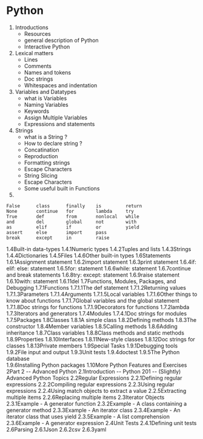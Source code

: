  # Python
1. Introductions
   * Resources 
   * general description of Python 
   * Interactive Python 
2. Lexical matters
   * Lines 
   * Comments 
   * Names and tokens 
   * Doc strings 
   * Whitespaces and indentation
3. Variables and Datatypes
   * what is Variables 
   * Naming Variables
   * Keywords
   * Assign Multiple Variables
   * Expressions and statements
4. Strings
   * what is a String ?
   * How to declare string ?
   * Concatination
   * Reproduction
   * Formatting strings
   * Escape Characters
   * String Slicing
   * Escape Characters
   * Some useful built in Functions
 5. 

```
False      class      finally    is         return
None       continue   for        lambda     try
True       def        from       nonlocal   while
and        del        global     not        with
as         elif       if         or         yield
assert     else       import     pass
break      except     in         raise

```

1.4Built-in data-types
1.4.1Numeric types 
1.4.2Tuples and lists 
1.4.3Strings
1.4.4Dictionaries 
1.4.5Files 
1.4.6Other built-in types
1.6Statements
1.6.1Assignment statement 
1.6.2import statement 
1.6.3print statement 
1.6.4if: elif: else: statement 
1.6.5for: statement 
1.6.6while: statement 
1.6.7continue and break statements 
1.6.8try: except: statement 
1.6.9raise statement 
1.6.10with: statement
1.6.11del 
1.7Functions, Modules, Packages, and Debugging
1.7.1Functions
1.7.1.1The def statement 
1.7.1.2Returning values 
1.7.1.3Parameters 
1.7.1.4Arguments 
1.7.1.5Local variables 
1.7.1.6Other things to know about functions 
1.7.1.7Global variables and the global statement 
1.7.1.8Doc strings for functions 
1.7.1.9Decorators for functions 
1.7.2lambda 
1.7.3Iterators and generators 
1.7.4Modules
1.7.4.1Doc strings for modules 
1.7.5Packages 
1.8Classes
1.8.1A simple class 
1.8.2Defining methods 
1.8.3The constructor 
1.8.4Member variables 
1.8.5Calling methods 
1.8.6Adding inheritance 
1.8.7Class variables 
1.8.8Class methods and static methods 
1.8.9Properties 
1.8.10Interfaces 
1.8.11New-style classes 
1.8.12Doc strings for classes 
1.8.13Private members 
1.9Special Tasks
1.9.1Debugging tools 
1.9.2File input and output 
1.9.3Unit tests
1.9.4doctest 
1.9.5The Python database  
1.9.6Installing Python packages 
1.10More Python Features and Exercises 
2Part 2 -- Advanced Python
2.1Introduction -- Python 201 -- (Slightly) Advanced Python Topics 
2.2Regular Expressions
2.2.1Defining regular expressions 
2.2.2Compiling regular expressions 
2.2.3Using regular expressions 
2.2.4Using match objects to extract a value 
2.2.5Extracting multiple items 
2.2.6Replacing multiple items 
2.3Iterator Objects
2.3.1Example - A generator function 
2.3.2Example - A class containing a generator method 
2.3.3Example - An iterator class 
2.3.4Example - An iterator class that uses yield 
2.3.5Example - A list comprehension 
2.3.6Example - A generator expression 
2.4Unit Tests
2.4.1Defining unit tests  
2.6Parsing
2.6.1Json 
2.6.2csv 
2.6.3yaml 
